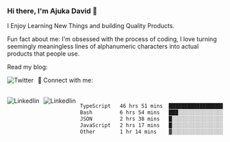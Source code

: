 ### Hi there, I'm Ajuka David 🥷

I Enjoy Learning New Things and building Quality Products.

Fun fact about me: I'm obsessed with the process of coding, I love turning seemingly meaningless lines of alphanumeric characters into actual products that people use.

Read my blog:

<a href="https://tobit.hashnode.dev/"> <img src="https://img.shields.io/badge/Hashnode-2962FF?style=for-the-badge&logo=hashnode&logoColor=white"
     alt="Twitter"
     style="float: left; margin-right: 10px;" /> </a>


📱 Connect with me: 

<br />
<a href="https://www.linkedin.com/in/david-ajuka-630660144/"> <img src="https://img.shields.io/badge/LinkedIn-0077B5?style=for-the-badge&logo=linkedin&logoColor=white"
     alt="LinkedIin"
     style="float: left; margin-right: 10px;" /> </a> <a href="mailto:ajuka.zephiniah@gmail.com"> <img src="https://img.shields.io/badge/Gmail-D14836?style=for-the-badge&logo=gmail&logoColor=white"
     alt="LinkedIin"
     style="float: left; margin-right: 10px;" /> </a>
     

<!--START_SECTION:waka-->

```txt
TypeScript   46 hrs 51 mins  ███████████████████▒░░░░░   77.33 %
Bash         6 hrs 54 mins   ███░░░░░░░░░░░░░░░░░░░░░░   11.40 %
JSON         2 hrs 38 mins   █░░░░░░░░░░░░░░░░░░░░░░░░   04.35 %
JavaScript   2 hrs 17 mins   █░░░░░░░░░░░░░░░░░░░░░░░░   03.78 %
Other        1 hr 14 mins    ▓░░░░░░░░░░░░░░░░░░░░░░░░   02.04 %
```

<!--END_SECTION:waka-->
